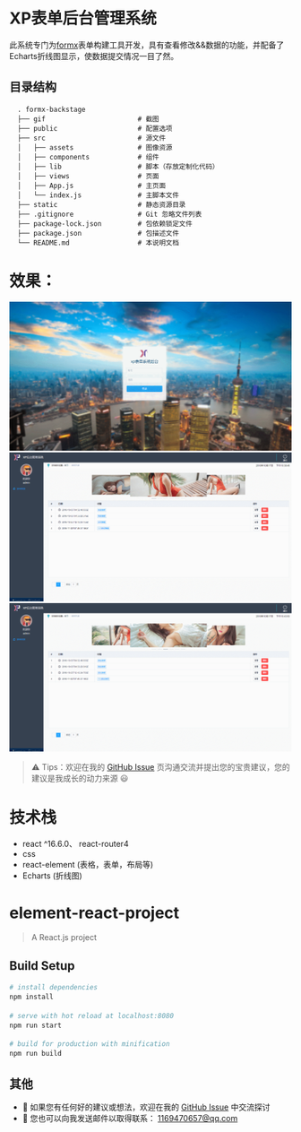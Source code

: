 # XP表单后台管理系统 
此系统专门为[formx]()表单构建工具开发，具有查看修改&&数据的功能，并配备了Echarts折线图显示，使数据提交情况一目了然。

## 目录结构

```
  . formx-backstage
  ├── gif                       # 截图
  ├── public                    # 配置选项
  ├── src                       # 源文件
  │   ├── assets                # 图像资源
  │   ├── components            # 组件
  │   ├── lib                   # 脚本（存放定制化代码）
  │   ├── views                 # 页面
  │   ├── App.js                # 主页面
  │   └── index.js              # 主脚本文件
  ├── static                    # 静态资源目录
  ├── .gitignore                # Git 忽略文件列表
  ├── package-lock.json         # 包依赖锁定文件
  ├── package.json              # 包描述文件
  └── README.md                 # 本说明文档

```
# 效果：
![one](https://github.com/bboy-xp/formx-backstage/blob/master/gif/1.gif)
![two](https://github.com/bboy-xp/formx-backstage/blob/master/gif/2.gif)
![three](https://github.com/bboy-xp/formx-backstage/blob/master/gif/3.gif)


> &#x26A0; Tips：欢迎在我的 [GitHub Issue](https://github.com/bboy-xp/formx-backstage/issues) 页沟通交流并提出您的宝贵建议，您的建议是我成长的动力来源 &#x1F603;

# 技术栈
- react ^16.6.0、 react-router4
- css
- react-element (表格，表单，布局等)
- Echarts (折线图)



# element-react-project

> A React.js project

## Build Setup

``` bash
# install dependencies
npm install

# serve with hot reload at localhost:8080
npm run start

# build for production with minification
npm run build

```

## 其他

  + &#x1F4CD; 如果您有任何好的建议或想法，欢迎在我的 [GitHub Issue](https://github.com/bboy-xp/formx-backstage/issues) 中交流探讨
  + &#x1F4E7; 您也可以向我发送邮件以取得联系： 1169470657@qq.com